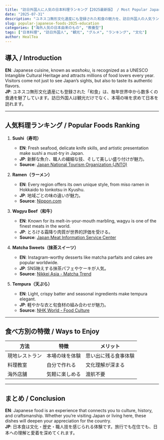 ```yaml
---
title: "訪日外国人に人気の日本料理ランキング【2025最新版】 / Most Popular Japanese Foods for Visitors to Japan [2025 Edition]"
date: "2025-07-31"
description: "ユネスコ無形文化遺産にも登録された和食の魅力を、訪日外国人の人気ランキング形式で紹介。寿司、ラーメン、和牛、抹茶スイーツ、天ぷらなどの文化的背景と楽しみ方を、英日併記で解説します。"
slug: popular-japanese-foods-2025-education
categories: ["海外人気の日本由来のもの", "教養型"]
tags: ["日本料理", "訪日外国人", "観光", "グルメ", "ランキング", "文化"]
author: HealTea
---
```


## 導入 / Introduction
**EN**: Japanese cuisine, known as *washoku*, is recognized as a UNESCO Intangible Cultural Heritage and attracts millions of food lovers every year. Visitors come not just to see Japan’s sights, but also to taste its authentic flavors.  
**JP**: ユネスコ無形文化遺産にも登録された「和食」は、毎年世界中から数多くの食通を魅了しています。訪日外国人は観光だけでなく、本場の味を求めて日本を訪れます。

---

## 人気料理ランキング / Popular Foods Ranking

1. **Sushi（寿司）**  
   - **EN**: Fresh seafood, delicate knife skills, and artistic presentation make sushi a must-try in Japan.  
   - **JP**: 新鮮な魚介、職人の繊細な技、そして美しい盛り付けが魅力。  
   - **Source**: [Japan National Tourism Organization (JNTO)](https://www.japan.travel/)

2. **Ramen（ラーメン）**  
   - **EN**: Every region offers its own unique style, from miso ramen in Hokkaido to tonkotsu in Kyushu.  
   - **JP**: 地域ごとの味の違いが魅力。  
   - **Source**: [Nippon.com](https://www.nippon.com/)

3. **Wagyu Beef（和牛）**  
   - **EN**: Known for its melt-in-your-mouth marbling, wagyu is one of the finest meats in the world.  
   - **JP**: とろける霜降り肉質が世界的評価を受ける。  
   - **Source**: [Japan Meat Information Service Center](https://www.jmi.or.jp/)

4. **Matcha Sweets（抹茶スイーツ）**  
   - **EN**: Instagram-worthy desserts like matcha parfaits and cakes are popular worldwide.  
   - **JP**: SNS映えする抹茶パフェやケーキが人気。  
   - **Source**: [Nikkei Asia - Matcha Trend](https://asia.nikkei.com/)

5. **Tempura（天ぷら）**  
   - **EN**: Light, crispy batter and seasonal ingredients make tempura elegant.  
   - **JP**: 軽やかな衣と旬食材の組み合わせが魅力。  
   - **Source**: [NHK World - Food Culture](https://www3.nhk.or.jp/nhkworld/)

---

## 食べ方別の特徴 / Ways to Enjoy
| 方法 | 特徴 | メリット |
|------|------|----------|
| 現地レストラン | 本場の味を体験 | 思い出に残る食事体験 |
| 料理教室 | 自分で作れる | 文化理解が深まる |
| 海外店舗 | 気軽に楽しめる | 渡航不要 |

---

## まとめ / Conclusion
**EN**: Japanese food is an experience that connects you to culture, history, and craftsmanship. Whether you’re visiting Japan or living here, these dishes will deepen your appreciation for the country.  
**JP**: 日本食は文化・歴史・職人技を感じられる体験です。旅行でも在住でも、日本への理解と愛着を深めてくれます。
